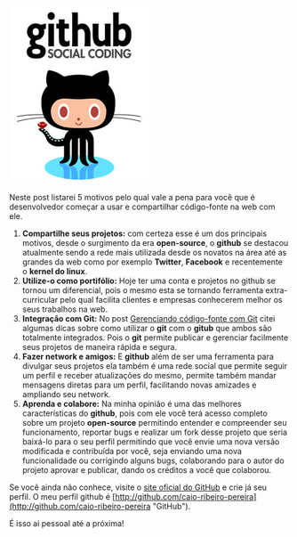 [![Github Social Coding](/images/github-logo.jpg "Github Social Coding")](http://github.com "GitHub")

Neste post listarei 5 motivos pelo qual vale a pena para você que é desenvolvedor começar a usar e compartilhar código-fonte na web com ele.

1.  **Compartilhe seus projetos:** com certeza esse é um dos principais motivos, desde o surgimento da era **open-source**, o **github** se destacou atualmente sendo a rede mais utilizada desde os novatos na área até as grandes da web como por exemplo **Twitter**, **Facebook** e recentemente o **kernel do linux**.
2.  **Utilize-o como portifólio:** Hoje ter uma conta e projetos no github se tornou um diferencial, pois o mesmo esta se tornando ferramenta extra-curricular pelo qual facilita clientes e empresas conhecerem melhor os seus trabalhos na web.
3.  **Integração com Git:** No post [Gerenciando código-fonte com Git](/gerenciando-codigo-fonte-com-git "Gerenciando código-fonte com Git") citei algumas dicas sobre como utilizar o **git** com o **gitub** que ambos são totalmente integrados. Pois o **git** permite publicar e gerenciar facilmente seus projetos de maneira rápida e segura.
4.  **Fazer network e amigos:** E **github** além de ser uma ferramenta para divulgar seus projetos ela também é uma rede social que permite seguir um perfil e receber atualizações do mesmo, permite também mandar mensagens diretas para um perfil, facilitando novas amizades e ampliando seu network.
5.  **Aprenda e colabore:** Na minha opinião é uma das melhores características do **github**, pois com ele você terá acesso completo sobre um projeto **open-source** permitindo entender e compreender seu funcionamento, reportar bugs e realizar um fork desse projeto que seria baixá-lo para o seu perfil permitindo que você envie uma nova versão modificada e contribuída por você, seja enviando uma nova funcionalidade ou corrigindo alguns bugs, colaborando para o autor do projeto aprovar e publicar, dando os créditos a você que colaborou.

Se você ainda não conhece, visite o [site oficial do GitHub](http://github.com "GitHub") e crie já seu perfil. O meu perfil github é [http://github.com/caio-ribeiro-pereira](http://github.com/caio-ribeiro-pereira "GitHub").

É isso ai pessoal até a próxima!